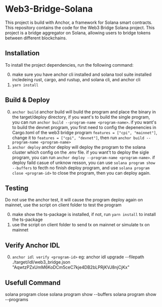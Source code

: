# Web3-Bridge-Solana

This project is build with Anchor, a framework for Solana smart contracts.
This repository contains the code for the Web3 Bridge Solana project.
This project is a bridge aggregator on Solana, allowing users to bridge tokens between different blockchains.

## Installation

To install the project dependencies, run the following command:

0. make sure you have anchor cli installed and solana tool suite installed
   incledeing rust, cargo, and rustup, and solana cli, and anchor cli
1. `yarn install`

## Build & Deploy

0. `anchor build`
   anchor build will build the program and place the binary in the target/deploy directory,
   if you want's to build the single program, you can run `anchor build --program-name <program-name>`.
   if you want's to build the devnet program, you first need to config the depenencies in Cargo.toml of the web3 bridge program `features = ["cpi", "mainnet"]`, change it to `features = ["cpi", "devnet"]`, then run `anchor build --program-name <program-name>`
1. `anchor deploy`
   anchor deploy will deploy the program to the solana cluster which config on the .env file.
   if you want't to deploy the sigle program, you can run `anchor deploy --program-name <program-name>`.
   if deploy faild casue of unknow resson, you can use `solana program show --buffers` to fecth no finish deploy program, and use `solana program close <program-id>` to close the program, then you can deploy again.

## Testing

Do not use the anchor test, it will cause the program deploy again on mainnet, use the script on client folder to test the program

0. make show the ts-package is installed, if not, run `yarn install` to install the ts-package
1. use the script on client folder to send tx on mainnet or simulate tx on mainnet

## Verify Anchor IDL

0. `anchor idl verify <program-id>`
   eg: anchor idl upgrade  --filepath ./target/idl/web3_bridge.json  "AqwtzPZxUmM6KoDCm5ceC7kje4DB2bLPRjKVJ8njCjKx"

## Usefull Command

solana program close
solana program show --buffers
solana program show --programs